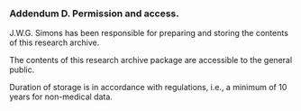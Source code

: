 ### Addendum D. Permission and access.

J.W.G. Simons has been responsible for preparing and storing the contents of this research archive. 

The contents of this research archive package are accessible to the general public.

Duration of storage is in accordance with regulations, i.e., a minimum of 10 years for non-medical data. 
